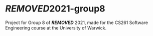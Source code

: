 # ***REMOVED***2021-group8
Project for Group 8 of ***REMOVED*** 2021, made for the CS261 Software Engineering course at the University of Warwick.
